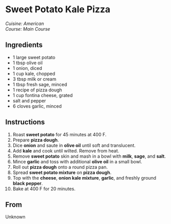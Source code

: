 # Sweet Potato Kale Pizza

_Cuisine:  American_<br />
_Course:  Main Course_

## Ingredients

- 1 large sweet potato
- 1 tbsp olive oil
- 1 onion, diced
- 1 cup kale, chopped
- 3 tbsp milk or cream
- 1 tbsp fresh sage, minced
- 1 recipe of pizza dough
- 1 cup fontina cheese, grated
- salt and pepper
- 6 cloves garlic, minced

## Instructions

1. Roast **sweet potato** for 45 minutes at 400 F.
1. Prepare **pizza dough**.
1. Dice **onion** and saute in **olive oil** until soft and translucent.
1. Add **kale** and cook until wilted.  Remove from heat.
1. Remove **sweet potato** skin and mash in a bowl with **milk**, **sage**, and **salt**.
1. Mince **garlic** and toss with additional **olive oil** in a small bowl.
1. Roll out **pizza dough** onto a round pizza pan.
1. Spread **sweet potato mixture** on **pizza dough**.
1. Top with the **cheese**, **onion kale mixture**, **garlic**, and freshly ground **black pepper**.
1. Bake at 400 F for 20 minutes.

## From

Unknown